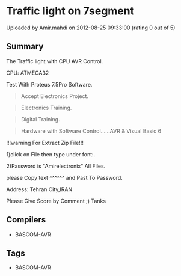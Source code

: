 # Traffic light on 7segment

Uploaded by Amir.mahdi on 2012-08-25 09:33:00 (rating 0 out of 5)

## Summary

The Traffic light with CPU AVR Control.  

CPU: ATMEGA32


Test With Proteus 7.5Pro Software.


>Accept Electronics Project.  

>Electronics Training.  

>Digital Training.  

>Hardware with Software Control......AVR & Visual Basic 6


!!!warning For Extract Zip File!!!  

1)click on File then type under font:.


2)Password is "Amirelectronix" All Files.  

 please Copy text ^^^^^^ and Past To Password.


Address: Tehran City,IRAN


Please Give Score by Comment ;) Tanks

## Compilers

- BASCOM-AVR

## Tags

- BASCOM-AVR
